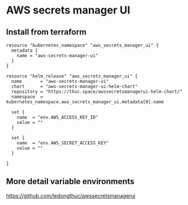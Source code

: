 # AWS secrets manager UI

## Install from terraform

```
resource "kubernetes_namespace" "aws_secrets_manager_ui" {
  metadata {
    name = "aws-secrets-manager-ui"
  }
}

resource "helm_release" "aws_secrets_manager_ui" {
  name       = "aws-secrets-manager-ui"
  chart      = "aws-secrets-manager-ui-helm-chart"
  repository = "https://thuc.space/awssecretsmanagerui-helm-chart/"
  namespace  = kubernetes_namespace.aws_secrets_manager_ui.metadata[0].name

  set {
    name  = "env.AWS_ACCESS_KEY_ID"
    value = ""
  }

  set {
    name  = "env.AWS_SECRET_ACCESS_KEY"
    value = ""
  }

}
```

## More detail variable environments

https://github.com/ledongthuc/awssecretsmanagerui
